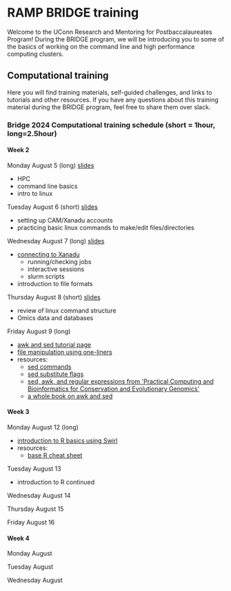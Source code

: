 # RAMP BRIDGE training

Welcome to the UConn Research and Mentoring for Postbaccalaureates Program! During the BRIDGE program, we will be introducing you to some of the basics of working on the command line and high performance computing clusters.

## Computational training

Here you will find training materials, self-guided challenges, and links to tutorials and other resources. If you have any questions about this training material during the BRIDGE program, feel free to share them over slack. 

### Bridge 2024 Computational training schedule (short = 1hour, long=2.5hour)

#### Week 2
Monday August 5 (long) [slides](https://drive.google.com/file/d/1TNgQlOJMmXI2XxdloWZemtlsbpM3B0ug/view?usp=sharing)
- HPC
- command line basics
- intro to linux

Tuesday August 6 (short) [slides](https://drive.google.com/file/d/15NLszzE8Vwvdh5IvqAgfHkGMx3dvr5IF/view?usp=sharing)
- setting up CAM/Xanadu accounts
- practicing basic linux commands to make/edit files/directories  

Wednesday August 7 (long) [slides](https://drive.google.com/file/d/1nPtX6bjiJMxvwkyWc81Ihy8x3gpdCU9w/view?usp=sharing)
- [connecting to Xanadu](xanadu_and_slurm.md)
  - running/checking jobs
  - interactive sessions
  - slurm scripts
- introduction to file formats

Thursday August 8 (short) [slides](https://drive.google.com/file/d/1LGu9hmpFm-YLDARWnbF_Ujr0SMLdqDXc/view?usp=sharing)
- review of linux command structure
- Omics data and databases

Friday August 9 (long)
- [awk and sed tutorial page](review_awk_and_sed.md)
- [file manipulation using one-liners](fun_with_files.md)
- resources:
  - [sed commands](https://www.gnu.org/software/sed/manual/html_node/sed-commands-list.html)
  - [sed substitute flags](https://www.gnu.org/software/sed/manual/html_node/The-_0022s_0022-Command.html#The-_0022s_0022-Command)
  - [sed, awk, and regular expressions from 'Practical Computing and Bioinformatics for Conservation and Evolutionary Genomics'](https://eriqande.github.io/eca-bioinf-handbook/sed-awk-and-regular-expressions.html)
  - [a whole book on awk and sed](http://www.nylxs.com/docs/sedandawk.pdf)
  

#### Week 3
Monday August 12 (long)
- [introduction to R basics using Swirl](https://swirlstats.com/students.html)
- resources:
  - [base R cheat sheet](https://iqss.github.io/dss-workshops/R/Rintro/base-r-cheat-sheet.pdf)

Tuesday August 13
- introduction to R continued

Wednesday August 14

Thursday August 15

Friday August 16


#### Week 4

Monday August 

Tuesday August

Wednesday August 






